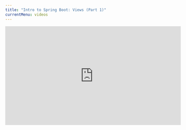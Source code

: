 ```yaml
---
title: "Intro to Spring Boot: Views (Part 1)"
currentMenu: videos
---
```


<div class="youtube-wrapper"><iframe width="560" height="315" src="https://www.youtube.com/embed/W80csGBWpBw" frameborder="0" allowfullscreen></iframe></div>
